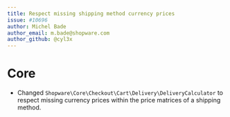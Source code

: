 ```yaml
---
title: Respect missing shipping method currency prices
issue: #10696
author: Michel Bade
author_email: m.bade@shopware.com
author_github: @cyl3x
---
```

# Core
* Changed `Shopware\Core\Checkout\Cart\Delivery\DeliveryCalculator` to respect missing currency prices within the price matrices of a shipping method.
